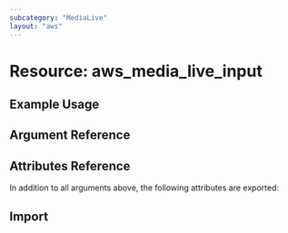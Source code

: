 ```yaml
---
subcategory: "MediaLive"
layout: "aws"
---
```


# Resource: aws_media_live_input


## Example Usage


## Argument Reference

## Attributes Reference

In addition to all arguments above, the following attributes are exported:

## Import
